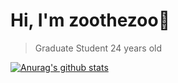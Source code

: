 # Hi, I'm zoothezoo:tada:
> Graduate Student
> 24 years old

[![Anurag's github stats](https://github-readme-stats.vercel.app/api?username=zoothezoo&count_private=true&show_icons=true&title_color=051B31&text_color=F5FAFA&icon_color=EB4F57&bg_color=1F8B8F)](https://github.com/anuraghazra/github-readme-stats)
